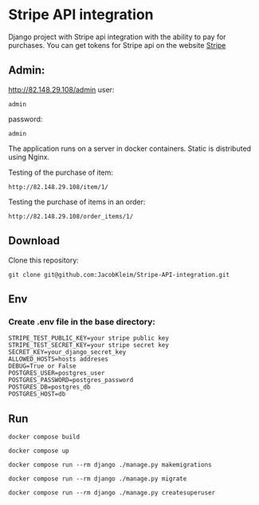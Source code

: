 # Stripe API integration

Django project with Stripe api integration with the ability to pay for purchases. You can get tokens for Stripe api on the website [Stripe](https://docs.stripe.com/)


## Admin:
  http://82.148.29.108/admin
  user:
   ```
   admin
   ```
  
  password:
   ```
   admin
   ```

  The application runs on a server in docker containers. Static is distributed using Nginx.

  Testing of the purchase of item:
  ``` 
  http://82.148.29.108/item/1/
  ```
  Testing the purchase of items in an order:
  ```
  http://82.148.29.108/order_items/1/
  ```


## Download
 Clone this repository:
   ```
   git clone git@github.com:JacobKleim/Stripe-API-integration.git
   
   ```

## Env
   ### Create .env file in the base directory:
   ```
   STRIPE_TEST_PUBLIC_KEY=your stripe public key
   STRIPE_TEST_SECRET_KEY=your stripe secret key
   SECRET_KEY=your_django_secret_key
   ALLOWED_HOSTS=hosts addreses
   DEBUG=True or False
   POSTGRES_USER=postgres_user
   POSTGRES_PASSWORD=postgres_password
   POSTGRES_DB=postgres_db
   POSTGRES_HOST=db
   ```
## Run
   ```
   docker compose build
   ```
   ```
   docker compose up
   ```
   ```
   docker compose run --rm django ./manage.py makemigrations
   ```
   ```
   docker compose run --rm django ./manage.py migrate
   ```
   ```
   docker compose run --rm django ./manage.py createsuperuser
   ```
